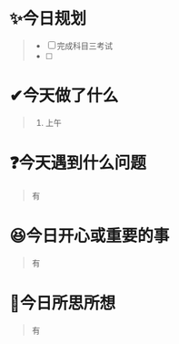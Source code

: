# ✨今日规划

> - [ ] 完成科目三考试
> - [ ] 

# ✔今天做了什么

> 1. 上午

# ❓今天遇到什么问题

> 有

# 😆今日开心或重要的事

> 有

# 🤔今日所思所想

> 有
>
